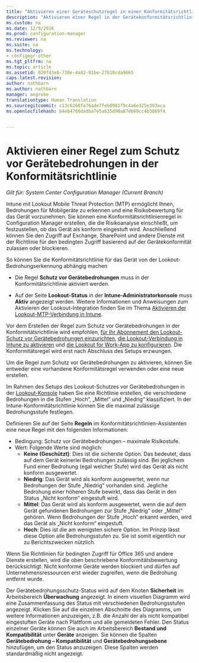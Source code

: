 ```yaml
---
title: "Aktivieren einer Geräteschutzregel in einer Konformitätsrichtlinie | System Center Configuration Manager"
description: "Aktivieren einer Regel in der Gerätekonformitätsrichtlinie zum Schutz von Mobilgeräten vor Bedrohungen."
ms.custom: na
ms.date: 12/9/2016
ms.prod: configuration-manager
ms.reviewer: na
ms.suite: na
ms.technology:
- configmgr-other
ms.tgt_pltfrm: na
ms.topic: article
ms.assetid: 020f43e8-738e-4a82-91be-27b10cda9665
caps.latest.revision: 
author: nathbarn
ms.author: nathbarn
manager: angrobe
translationtype: Human Translation
ms.sourcegitcommit: c13c6268fa76ade7feb0981f9c4a6e325e393aca
ms.openlocfilehash: b4eb4768dadba7e5a635d90a87d669cc4b3869f4


---
```

# <a name="enable-device-threat-protection-rule-in-the-compliance-policy"></a>Aktivieren einer Regel zum Schutz vor Gerätebedrohungen in der Konformitätsrichtlinie

*Gilt für: System Center Configuration Manager (Current Branch)*

Intune mit Lookout Mobile Threat Protection (MTP) ermöglicht Ihnen, Bedrohungen für Mobilgeräte zu erkennen und eine Risikobewertung für das Gerät vorzunehmen. Sie können eine Konformitätsrichtlinienregel in Configuration Manager erstellen, die die Risikoanalyse einschließt, um festzustellen, ob das Gerät als konform eingestuft wird. Anschließend können Sie den Zugriff auf Exchange, SharePoint und andere Dienste mit der Richtlinie für den bedingten Zugriff basierend auf der Gerätekonformität zulassen oder blockieren.

So können Sie die Konformitätsrichtlinie für das Gerät von der Lookout-Bedrohungserkennung abhängig machen

* Die Regel **Schutz vor Gerätebedrohungen** muss in der Konformitätsrichtlinie aktiviert werden.

* Auf der Seite **Lookout-Status** in der **Intune-Administratorkonsole** muss **Aktiv** angezeigt werden. Weitere Informationen und Anweisungen zum Aktivieren der Lookout-Integration finden Sie im Thema [Aktivieren der Lookout-MTP-Verbindung in Intune](enable-lookout-connection-in-intune.md).


Vor dem Erstellen der Regel zum Schutz vor Gerätebedrohungen in der Konformitätsrichtlinie wird empfohlen, [für Ihr Abonnement den Lookout-Schutz vor Gerätebedrohungen einzurichten](set-up-your-subscription-with-lookout.md), [die Lookout-Verbindung in Intune zu aktivieren](enable-lookout-connection-in-intune.md) und [die Lookout for Work-App zu konfigurieren](configure-and-deploy-lookout-for-work-apps.md). Die Konformitätsregel wird erst nach Abschluss des Setups erzwungen.

Um die Regel zum Schutz vor Gerätebedrohungen zu aktivieren, können Sie entweder eine vorhandene Konformitätsregel verwenden oder eine neue erstellen.

Im Rahmen des Setups des Lookout-Schutzes vor Gerätebedrohungen in der [Lookout-Konsole](https://aad.lookout.com) haben Sie eine Richtlinie erstellen, die verschiedene Bedrohungen in die Stufen „Hoch“, „Mittel“ und „Niedrig“ klassifiziert. In der Intune-Konformitätsrichtlinie können Sie die maximal zulässige Bedrohungsstufe festlegen.

Definieren Sie auf der Seite **Regeln** im Konformitätsrichtlinien-Assistenten eine neue Regel mit den folgenden Informationen:
  * Bedingung: Schutz vor Gerätebedrohungen – maximale Risikostufe.
  * Wert: Folgende Werte sind möglich:
    * **Keine (Geschützt)**: Dies ist die sicherste Option. Das bedeutet, dass auf dem Gerät keinerlei Bedrohungen zulässig sind. Bei jeglichem Fund einer Bedrohung (egal welcher Stufe) wird das Gerät als nicht konform ausgewertet.
    * **Niedrig**: Das Gerät wird als konform ausgewertet, wenn nur Bedrohungen der Stufe „Niedrig“ vorhanden sind. Jegliche Bedrohung einer höheren Stufe bewirkt, dass das Gerät in den Status „Nicht konform“ eingestuft wird.
    * **Mittel**: Das Gerät wird als konform ausgewertet, wenn die auf dem Gerät gefundenen Bedrohungen zur Stufe „Niedrig“ oder „Mittel“ gehören. Wenn Bedrohungen der Stufe „Hoch“ erkannt werden, wird das Gerät als „Nicht konform“ eingestuft.
    * **Hoch**: Dies ist die am wenigsten sichere Option. Im Prinzip lässt diese Option alle Bedrohungsstufen zu. Sie ist somit eigentlich nur zu Berichtszwecken nützlich.

Wenn Sie Richtlinien für bedingten Zugriff für Office 365 und andere Dienste erstellen, wird die oben beschriebene Konformitätsbewertung berücksichtigt. Nicht konforme Geräte werden blockiert und dürfen auf Unternehmensressourcen erst wieder zugreifen, wenn die Bedrohung entfernt wurde.

Der Gerätebedrohungsschutz-Status wird auf dem Knoten **Sicherheit** im Arbeitsbereich **Überwachung** angezeigt.
In einem visuellen Diagramm wird eine Zusammenfassung des Status mit verschiedenen Bedrohungsstufen angezeigt. Klicken Sie auf die einzelnen Abschnitte des Diagramms, um weitere Informationen anzuzeigen, z.B. die Anzahl der als nicht kompatibel eingestuften Geräte nach Plattform und alle gemeldeten Fehler.
Den Status einzelner Geräte können Sie auch im Arbeitsbereich **Bestand und Kompatibilität** unter **Geräte** anzeigen.  Sie können die Spalten **Gerätebedrohung – Kompatibilität** und **Gerätebedrohungsebene** hinzufügen, um den Status anzuzeigen.  Diese Spalten werden standardmäßig nicht angezeigt.



<!--HONumber=Dec16_HO3-->



